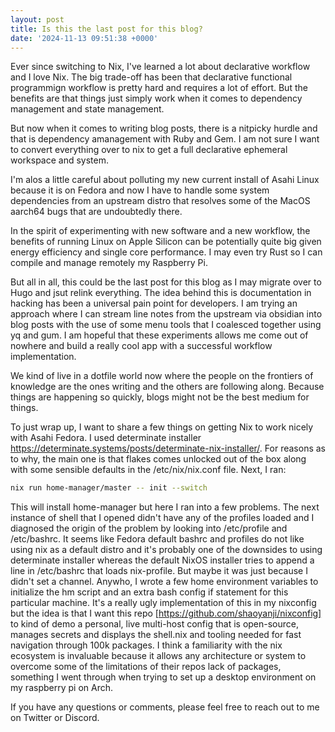```yaml
---
layout: post
title: Is this the last post for this blog? 
date: '2024-11-13 09:51:38 +0000'
---
```

Ever since switching to Nix, I've learned a lot about declarative workflow and I love Nix. The big trade-off has been that declarative functional programmign workflow is pretty hard and requires a lot of effort. But the benefits are that things just simply work when it comes to dependency management and state management.

But now when it comes to writing blog posts, there is a nitpicky hurdle and that is dependency amanagement with Ruby and Gem. I am not sure I want to convert everything over to nix to get a full declarative ephemeral workspace and system.

I'm alos a little careful about polluting my new current install of Asahi Linux because it is on Fedora and now I have to handle some system dependencies from an upstream distro that resolves some of the MacOS aarch64 bugs that are undoubtedly there.

In the spirit of experimenting with new software and a new workflow, the benefits of running Linux on Apple Silicon can be potentially quite big given energy efficiency and single core performance. I may even try Rust so I can compile and manage remotely my Raspberry Pi.

But all in all, this could be the last post for this blog as I may migrate over to Hugo and jsut relink everything. The idea behind this is documentation in hacking has been a universal pain point for developers. I am trying an approach where I can stream line notes from the upstream via obsidian into blog posts with the use of some menu tools that I coalesced together using yq and gum. I am hopeful that these experiments allows me come out of nowhere and build a really cool app with a successful workflow implementation.

We kind of live in a dotfile world now where the people on the frontiers of knowledge are the ones writing and the others are following along. Because things are happening so quickly, blogs might not be the best medium for things.

To just wrap up, I want to share a few things on getting Nix to work nicely with Asahi Fedora. I used determinate installer https://determinate.systems/posts/determinate-nix-installer/. For reasons as to why, the main one is that flakes comes unlocked out of the box along with some sensible defaults in the /etc/nix/nix.conf file. Next, I ran:
```bash
nix run home-manager/master -- init --switch
```
This will install home-manager but here I ran into a few problems. The next instance of shell that I opened didn't have any of the profiles loaded and I diagnosed the origin of the problem by looking into /etc/profile and /etc/bashrc. It seems like Fedora default bashrc and profiles do not like using nix as a default distro and it's probably one of the downsides to using determinate installer whereas the default NixOS installer tries to append a line in /etc/bashrc that loads nix-profile. But maybe it was just because I didn't set a channel. Anywho, I wrote a few home environment variables to initialize the hm script and an extra bash config if statement for this particular machine. It's a really ugly implementation of this in my nixconfig but the idea is that I want this repo [https://github.com/shaoyanji/nixconfig] to kind of demo a personal, live multi-host config that is open-source, manages secrets and displays the shell.nix and tooling needed for fast navigation through 100k packages. I think a familiarity with the nix ecosystem is invaluable because it allows any architecture or system to overcome some of the limitations of their repos lack of packages, something I went through when trying to set up a desktop environment on my raspberry pi on Arch.

If you have any questions or comments, please feel free to reach out to me on Twitter or Discord.

